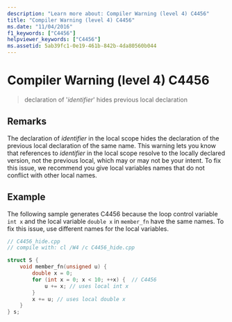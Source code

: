 ```yaml
---
description: "Learn more about: Compiler Warning (level 4) C4456"
title: "Compiler Warning (level 4) C4456"
ms.date: "11/04/2016"
f1_keywords: ["C4456"]
helpviewer_keywords: ["C4456"]
ms.assetid: 5ab39fc1-0e19-461b-842b-4da80560b044
---
```

# Compiler Warning (level 4) C4456

> declaration of '*identifier*' hides previous local declaration

## Remarks

The declaration of *identifier* in the local scope hides the declaration of the previous local declaration of the same name. This warning lets you know that references to *identifier* in the local scope resolve to the locally declared version, not the previous local, which may or may not be your intent. To fix this issue, we recommend you give local variables names that do not conflict with other local names.

## Example

The following sample generates C4456 because the loop control variable `int x` and the local variable `double x` in `member_fn` have the same names. To fix this issue, use different names for the local variables.

```cpp
// C4456_hide.cpp
// compile with: cl /W4 /c C4456_hide.cpp

struct S {
    void member_fn(unsigned u) {
        double x = 0;
        for (int x = 0; x < 10; ++x) {  // C4456
            u += x; // uses local int x
        }
        x += u; // uses local double x
    }
} s;
```
